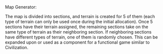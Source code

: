 Map Generator:

The map is divided into sections, and terrain is created for 5 of them (each type of terrain can only be used once during the initial allocation).
Once 5 sections have their terrain assigned, the remaining sections take on the same type of terrain as their neighboring section. If neighboring sections have different types of terrain, one of them is randomly chosen.
This can be expanded upon or used as a component for a functional game similar to Civilization.
